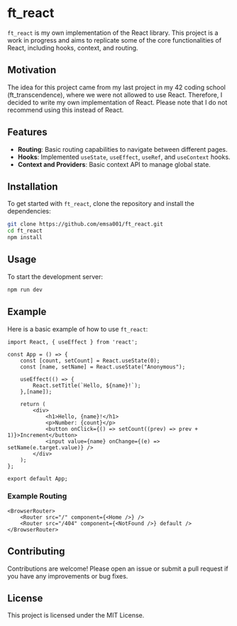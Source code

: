 # ft_react

`ft_react` is my own implementation of the React library. This project is a work in progress and aims to replicate some of the core functionalities of React, including hooks, context, and routing.

## Motivation

The idea for this project came from my last project in my 42 coding school (ft_transcendence), where we were not allowed to use React. Therefore, I decided to write my own implementation of React. Please note that I do not recommend using this instead of React.

## Features

- **Routing**: Basic routing capabilities to navigate between different pages.
- **Hooks**: Implemented `useState`, `useEffect`, `useRef`, and `useContext` hooks.
- **Context and Providers**: Basic context API to manage global state.

## Installation

To get started with `ft_react`, clone the repository and install the dependencies:

```bash
git clone https://github.com/emsa001/ft_react.git
cd ft_react
npm install
```

## Usage

To start the development server:

```bash
npm run dev
```

## Example

Here is a basic example of how to use `ft_react`:

```tsx
import React, { useEffect } from 'react';

const App = () => {
    const [count, setCount] = React.useState(0);
    const [name, setName] = React.useState("Anonymous");

    useEffect(() => {
        React.setTitle(`Hello, ${name}!`);
    },[name]);

    return (
        <div>
            <h1>Hello, {name}!</h1>
            <p>Number: {count}</p>
            <button onClick={() => setCount((prev) => prev + 1)}>Increment</button>
            <input value={name} onChange={(e) => setName(e.target.value)} />
        </div>
    );
};

export default App;
```

### Example Routing

```tsx
<BrowserRouter>
    <Router src="/" component={<Home />} />
    <Router src="/404" component={<NotFound />} default />
</BrowserRouter>
```

## Contributing

Contributions are welcome! Please open an issue or submit a pull request if you have any improvements or bug fixes.

## License

This project is licensed under the MIT License.